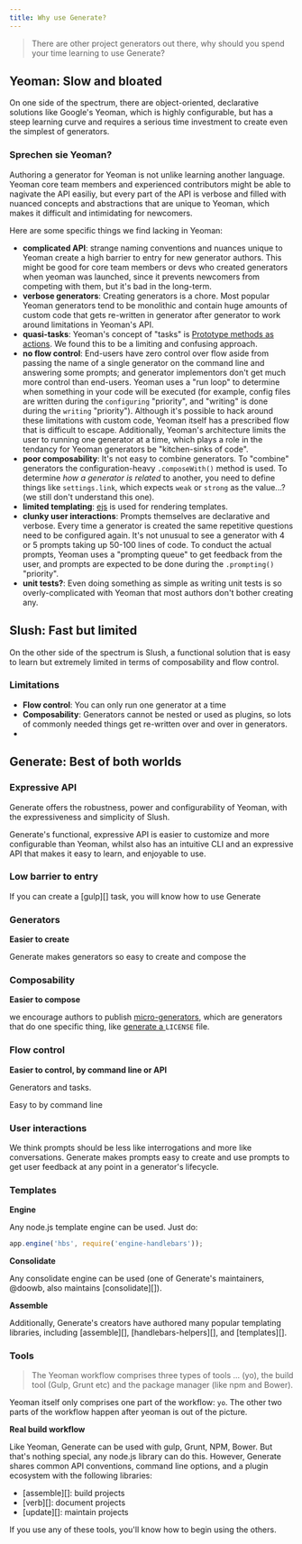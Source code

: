 ```yaml
---
title: Why use Generate?
---
```


> There are other project generators out there, why should you spend your time learning to use Generate?

## Yeoman: Slow and bloated

On one side of the spectrum, there are object-oriented, declarative solutions like Google's Yeoman, which is highly configurable, but has a steep learning curve and requires a serious time investment to create even the simplest of generators.

### Sprechen sie Yeoman?

Authoring a generator for Yeoman is not unlike learning another language. Yeoman core team members and experienced contributors might be able to nagivate the API easiliy, but every part of the API is verbose and filled with nuanced concepts and abstractions that are unique to Yeoman, which makes it difficult and intimidating for newcomers.

Here are some specific things we find lacking in Yeoman:

* **complicated API**: strange naming conventions and nuances unique to Yeoman create a high barrier to entry for new generator authors. This might be good for core team members or devs who created generators when yeoman was launched, since it prevents newcomers from competing with them, but it's bad in the long-term.
* **verbose generators**: Creating generators is a chore. Most popular Yeoman generators tend to be monolithic and contain huge amounts of custom code that gets re-written in generator after generator to work around limitations in Yeoman's API.
* **quasi-tasks**: Yeoman's concept of "tasks" is [Prototype methods as actions](http://yeoman.io/authoring/running-context.html). We found this to be a limiting and confusing approach.
* **no flow control**: End-users have zero control over flow aside from passing the name of a single generator on the command line and answering some prompts; and generator implementors don't get much more control than end-users. Yeoman uses a "run loop" to determine when something in your code will be executed (for example, config files are written during the `configuring` "priority", and "writing" is done during the `writing` "priority"). Although it's possible to hack around these limitations with custom code, Yeoman itself has a prescribed flow that is difficult to escape. Additionally, Yeoman's architecture limits the user to running one generator at a time, which plays a role in the tendancy for Yeoman generators be "kitchen-sinks of code".
* **poor composability**: It's not easy to combine generators. To "combine" generators the configuration-heavy `.composeWith()` method is used. To determine _how a generator is related_ to another, you need to define things like `settings.link`, which expects `weak` or `strong` as the value...? (we still don't understand this one).
* **limited templating**: [ejs](http://ejs.co/) is used for rendering templates.
* **clunky user interactions**: Prompts themselves are declarative and verbose. Every time a generator is created the same repetitive questions need to be configured again. It's not unusual to see a generator with 4 or 5 prompts taking up 50-100 lines of code. To conduct the actual prompts, Yeoman uses a "prompting queue" to get feedback from the user, and prompts are expected to be done during the `.prompting()` "priority".
* **unit tests?**: Even doing something as simple as writing unit tests is so overly-complicated with Yeoman that most authors don't bother creating any.

## Slush: Fast but limited

On the other side of the spectrum is Slush, a functional solution that is easy to learn but extremely limited in terms of composability and flow control.

### Limitations

* **Flow control**: You can only run one generator at a time
* **Composability**: Generators cannot be nested or used as plugins, so lots of commonly needed things get re-written over and over in generators.
*
## Generate: Best of both worlds

### Expressive API

Generate offers the robustness, power and configurability of Yeoman, with the expressiveness and simplicity of Slush.

Generate's functional, expressive API is easier to customize and more configurable than Yeoman, whilst also has an intuitive CLI and an expressive API that makes it easy to learn, and enjoyable to use.

### Low barrier to entry

If you can create a [gulp][] task, you will know how to use Generate

### Generators

**Easier to create**

Generate makes generators so easy to create and compose the

### Composability

**Easier to compose**

we encourage authors to publish [micro-generators](docs/micro-generators.md), which are generators that do one specific thing, like [generate a ](https://github.com/generate/generate-license)`LICENSE` file.

### Flow control

**Easier to control, by command line or API**

Generators and tasks.

Easy to  by command line

### User interactions

We think prompts should be less like interrogations and more like conversations. Generate makes prompts easy to create and use prompts to get user feedback at any point in a generator's lifecycle.

### Templates

**Engine**

Any node.js template engine can be used. Just do:

```js
app.engine('hbs', require('engine-handlebars'));
```

**Consolidate**

Any consolidate engine can be used (one of Generate's maintainers, @doowb, also maintains [consolidate][]).

**Assemble**

Additionally, Generate's creators have authored many popular templating libraries, including [assemble][], [handlebars-helpers][], and [templates][].

### Tools

> The Yeoman workflow comprises three types of tools ... (yo), the build tool (Gulp, Grunt etc) and the package manager (like npm and Bower).

Yeoman itself only comprises one part of the workflow: `yo`. The other two parts of the workflow happen after yeoman is out of the picture.

**Real build workflow**

Like Yeoman, Generate can be used with gulp, Grunt, NPM, Bower. But that's nothing special, any node.js library can do this. However, Generate shares common API conventions, command line options, and a plugin ecosystem with the following libraries:

- [assemble][]: build projects
- [verb][]: document projects
- [update][]: maintain projects

If you use any of these tools, you'll know how to begin using the others.
